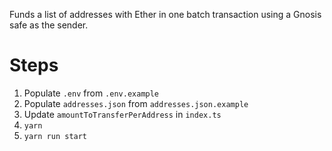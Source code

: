 Funds a list of addresses with Ether in one batch transaction using a Gnosis safe as the sender.

# Steps

1. Populate `.env` from `.env.example`
2. Populate `addresses.json` from `addresses.json.example`
3. Update `amountToTransferPerAddress` in `index.ts`
4. `yarn`
5. `yarn run start`

